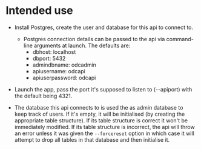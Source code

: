 # Intended use

- Install Postgres, create the user and database for this api to
connect to.

    - Postgres connection details can be passed to the api via command-line
    arguments at launch. The defaults are:
        - dbhost: localhost
        - dbport: 5432
        - admindbname: odcadmin
        - apiusername: odcapi
        - apiuserpassword: odcapi

- Launch the app, pass the port it's supposed to listen to (--apiport) with
the default being 4321.

- The database this api connects to is used the as admin database to keep
track of users. If it's empty, it will be initialised
(by creating the appropriate table structure).
If its table structure is correct it won't be immediately modified.
If its table structure is incorrect,
the api will throw an error unless it was given the `--forcereset` option in
which case it will attempt to drop all tables in that database and then
initialise it.

